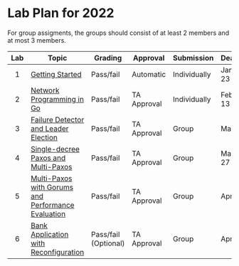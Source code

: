 # Lab Plan for 2022

For group assigments, the groups should consist of at least 2 members and at most 3 members.

| Lab | Topic                                                     | Grading          | Approval             | Submission              | Deadline          |
|:---:|-----------------------------------------------------------|------------------|----------------------|-------------------------|-------------------|
| 1 | [Getting Started][1] | Pass/fail | Automatic | Individually | January 23 |
| 2 | [Network Programming in Go][2] | Pass/fail | TA Approval | Individually | February 13 |
| 3 | [Failure Detector and Leader Election][3] | Pass/fail | TA Approval | Group | March 3 |
| 4 | [Single-decree Paxos and Multi-Paxos][4] | Pass/fail | TA Approval | Group | March 27 |
| 5 | [Multi-Paxos with Gorums and Performance Evaluation][5] | Pass/fail | TA Approval | Group | April 17 |
| 6 | [Bank Application with Reconfiguration][6] | Pass/fail (Optional) | TA Approval | Group | April 24 |

[1]: https://github.com/dat520-2023/assignments/tree/main/lab1
[2]: https://github.com/dat520-2023/assignments/tree/main/lab2
[3]: https://github.com/dat520-2023/assignments/tree/main/lab3
[4]: https://github.com/dat520-2023/assignments/tree/main/lab4
[5]: https://github.com/dat520-2023/assignments/tree/main/lab5
[6]: https://github.com/dat520-2023/assignments/tree/main/lab6
